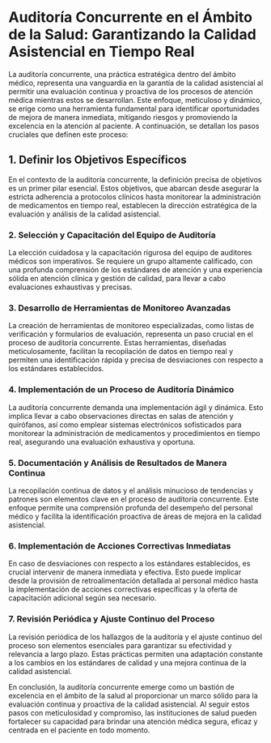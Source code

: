 # Auditoría Concurrente en el Ámbito de la Salud: Garantizando la Calidad Asistencial en Tiempo Real

La auditoría concurrente, una práctica estratégica dentro del ámbito médico, representa una vanguardia en la garantía de la calidad asistencial al permitir una evaluación continua y proactiva de los procesos de atención médica mientras estos se desarrollan. Este enfoque, meticuloso y dinámico, se erige como una herramienta fundamental para identificar oportunidades de mejora de manera inmediata, mitigando riesgos y promoviendo la excelencia en la atención al paciente. A continuación, se detallan los pasos cruciales que definen este proceso:

## 1. Definir los Objetivos Específicos

En el contexto de la auditoría concurrente, la definición precisa de objetivos es un primer pilar esencial. Estos objetivos, que abarcan desde asegurar la estricta adherencia a protocolos clínicos hasta monitorear la administración de medicamentos en tiempo real, establecen la dirección estratégica de la evaluación y análisis de la calidad asistencial.

### 2. Selección y Capacitación del Equipo de Auditoría

La elección cuidadosa y la capacitación rigurosa del equipo de auditores médicos son imperativos. Se requiere un grupo altamente calificado, con una profunda comprensión de los estándares de atención y una experiencia sólida en atención clínica y gestión de calidad, para llevar a cabo evaluaciones exhaustivas y precisas.

### 3. Desarrollo de Herramientas de Monitoreo Avanzadas

La creación de herramientas de monitoreo especializadas, como listas de verificación y formularios de evaluación, representa un paso crucial en el proceso de auditoría concurrente. Estas herramientas, diseñadas meticulosamente, facilitan la recopilación de datos en tiempo real y permiten una identificación rápida y precisa de desviaciones con respecto a los estándares establecidos.

### 4. Implementación de un Proceso de Auditoría Dinámico

La auditoría concurrente demanda una implementación ágil y dinámica. Esto implica llevar a cabo observaciones directas en salas de atención y quirófanos, así como emplear sistemas electrónicos sofisticados para monitorear la administración de medicamentos y procedimientos en tiempo real, asegurando una evaluación exhaustiva y oportuna.

### 5. Documentación y Análisis de Resultados de Manera Continua

La recopilación continua de datos y el análisis minucioso de tendencias y patrones son elementos clave en el proceso de auditoría concurrente. Este enfoque permite una comprensión profunda del desempeño del personal médico y facilita la identificación proactiva de áreas de mejora en la calidad asistencial.

### 6. Implementación de Acciones Correctivas Inmediatas

En caso de desviaciones con respecto a los estándares establecidos, es crucial intervenir de manera inmediata y efectiva. Esto puede implicar desde la provisión de retroalimentación detallada al personal médico hasta la implementación de acciones correctivas específicas y la oferta de capacitación adicional según sea necesario.

### 7. Revisión Periódica y Ajuste Continuo del Proceso

La revisión periódica de los hallazgos de la auditoría y el ajuste continuo del proceso son elementos esenciales para garantizar su efectividad y relevancia a largo plazo. Estas prácticas permiten una adaptación constante a los cambios en los estándares de calidad y una mejora continua de la calidad asistencial.

En conclusión, la auditoría concurrente emerge como un bastión de excelencia en el ámbito de la salud al proporcionar un marco sólido para la evaluación continua y proactiva de la calidad asistencial. Al seguir estos pasos con meticulosidad y compromiso, las instituciones de salud pueden fortalecer su capacidad para brindar una atención médica segura, eficaz y centrada en el paciente en todo momento.

